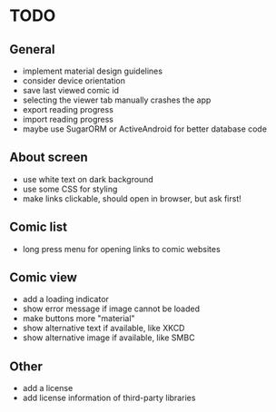 # TODO

## General

- implement material design guidelines
- consider device orientation
- save last viewed comic id
- selecting the viewer tab manually crashes the app
- export reading progress
- import reading progress
- maybe use SugarORM or ActiveAndroid for better database code

## About screen

- use white text on dark background
- use some CSS for styling
- make links clickable, should open in browser, but ask first!

## Comic list

- long press menu for opening links to comic websites

## Comic view

- add a loading indicator
- show error message if image cannot be loaded
- make buttons more "material"
- show alternative text if available, like XKCD
- show alternative image if available, like SMBC

## Other

- add a license
- add license information of third-party libraries
